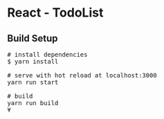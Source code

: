 # React - TodoList

## Build Setup
<pre>
# install dependencies
$ yarn install

# serve with hot reload at localhost:3000
yarn run start

# build
yarn run build
¥
</pre>

